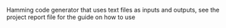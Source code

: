 Hamming code generator that uses text files as inputs and outputs, see the project report file for the guide on how to use
